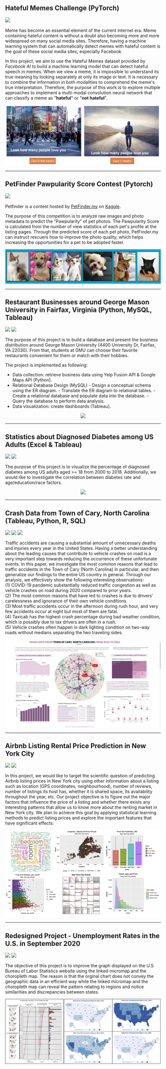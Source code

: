 ## Hateful Memes Challenge (PyTorch)
[![](https://img.shields.io/badge/GitHub-View_on_GitHub-blue?logo=GitHub)](https://github.com/uyenhnp/hateful_memes_challenge)

Meme has become an essential element of the current internet era. Meme containing hateful content is without a doubt also becoming more and more widespread on many social media sites. Therefore, having a machine learning system that can automatically detect memes with hateful content is the goal of these social media sites, especially Facebook.

In this project, we aim to use the Hateful Memes dataset provided by *Facebook AI* to build a machine learning model that can detect hateful speech in memes. When we view a meme, it is impossible to understand its true meaning by looking separately at only its image or text. It is necessary to combine the information in both modalities to comprehend the meme's true interpretation. Therefore, the purpose of this work is to explore multiple approaches to implement a multi-modal convolution neural network that can classify a meme as "**hateful**" or "**not hateful**".

<center><img src="https://github.com/uyenhnp/hateful_memes_challenge/blob/master/theme.jpg?raw=true"/></center>

---
## PetFinder Pawpularity Score Contest (Pytorch)
[![](https://img.shields.io/badge/GitHub-View_on_GitHub-blue?logo=GitHub)](https://github.com/uyenhnp/PetFinder)

Petfinder is a contest hosted by [PetFinder.my](https://www.petfinder.my) on [Kaggle](https://www.kaggle.com/c/petfinder-pawpularity-score). 

The purpose of this competition is to analyze raw images and photo metadata to predict the “Pawpularity” of pet photos. The Pawpularity Score is calculated from the number of view statistics of each pet's profile at the listing pages. Through the predicted score of each pet photo, PetFinder.my can instruct rescuers how to improve the photo quality, which helps increasing the opportunities for a pet to be adopted faster. 

<center><img src="https://github.com/uyenhnp/PetFinder/blob/master/theme.png?raw=true"/></center>

---
## Restaurant Businesses around George Mason University in Fairfax, Virginia (Python, MySQL, Tableau)
[![](https://img.shields.io/badge/GitHub-View_on_GitHub-blue?logo=GitHub)](https://github.com/uyenhnp/gmu_business_database)
[![](https://img.shields.io/badge/Tableau-Open_Dashboard-blue?logo=Tableau)](https://public.tableau.com/app/profile/uyen.huynh4317/viz/GMU_business/Story1)

The purpose of this project is to build a database and present the business distribution around George Mason University (4400 University Dr, Fairfax, VA 22030). From that, students at GMU can choose their favorite restaurants convenient for them or match with their hobbies.

The project is implemented as following:
- Data collection: retrieve business data using Yelp Fusion API & Google Maps API (Python).
- Relational Database Design (MySQL)
\- Design a conceptual schema using the ER diagram.
\- Translate the ER diagram to relational tables.
\- Create a relational database and populate data into the database.
\- Query the database to perform data analysis.
-  Data visualization: create dashboards (Tableau).

<center><img src="https://github.com/uyenhnp/gmu_business_database/blob/master/gmu_business_review.gif?raw=true"></center>

---
## Statistics about Diagnosed Diabetes among US Adults (Excel & Tableau)
[![](https://img.shields.io/badge/GitHub-View_on_GitHub-blue?logo=GitHub)](https://github.com/uyenhnp/diabetes_us_adults)
[![](https://img.shields.io/badge/Tableau-Open_Dashboard-blue?logo=Tableau)](https://public.tableau.com/app/profile/uyen.huynh4317/viz/US_diabetes/US_diabates)

The purpose of this project is to visualize the percentage of diagnosed diabetes among US adults aged >= 18 from 2000 to 2018. Additionally, we would like to investigate the correlation between diabetes rate and age/education/race factors.

<center><img src="https://github.com/uyenhnp/uyenhnp.github.io/blob/main/images/diabetes_review.gif?raw=true"></center>

---
## Crash Data from Town of Cary, North Carolina (Tableau, Python, R, SQL)
[![](https://img.shields.io/badge/GitHub-View_on_GitHub-blue?logo=GitHub)](https://github.com/uyenhnp/crashes_north_carolina)
[![](https://img.shields.io/badge/Tableau-Open_Dashboard-blue?logo=Tableau)](https://public.tableau.com/app/profile/uyenhuynh/viz/CrashDatafromTownofCaryNorthCarolinafrom2016to2021/Dashboard2)
[![](https://img.shields.io/badge/PDF-Open_Report-blue)](https://github.com/uyenhnp/crashes_north_carolina/blob/master/Report.pdf)

Traffic accidents are causing a substantial amount of unnecessary deaths and injuries every year in the United States. Having a better understanding about the leading causes that contribute to vehicle crashes on road is a very important step towards reducing the occurrence of these unfortunate events. In this paper, we investigate the most common reasons that lead to traffic accidents in the Town of Cary (North Carolina) in particular, and then generalize our findings to the entire US country in general. Through our analysis, we effectively show the following interesting observations:  
(1) COVID-19 pandemic substantially reduced traffic congestion as well as vehicle crashes on road during 2020 compared to prior years.  
(2) The most common reasons that have led to crashes is due to drivers’ carelessness and ignorance of their own vehicle conditions.  
(3) Most traffic accidents occur in the afternoon during rush hour, and very few accidents occur at night but most of them are fatal.  
(4) Taxicab has the highest crash percentage during bad weather condition, which is possibly due to tax drivers are often in a rush.  
(5) Vehicle crashes often happen in dark lighting condition on two-way roads without medians separating the two traveling sides.  

<center><img src="https://github.com/uyenhnp/crashes_north_carolina/blob/master/photo.png?raw=true"/></center>

---
## Airbnb Listing Rental Price Prediction in New York City
[![](https://img.shields.io/badge/GitHub-View_on_GitHub-blue?logo=GitHub)](https://github.com/uyenhnp/airbnb-rental-price-prediction)
[![](https://img.shields.io/badge/R_Markdown-Open_Notebook-blue?logo=R)](https://uyenhnp.github.io/projects/airbnb-rental_prediction.html)

In this project, we would like to target the scientific question of predicting Airbnb listing prices in New York city using other information about a listing such as location (GPS coordinates, neighbourhood), number of reviews, number of listings its host has, whether it is shared space, its availability throughout the year, etc. Our project objective is to figure out the major factors that influence the price of a listing and whether there exists any interesting patterns that allow us to know more about the renting market in New York city. We plan to achieve this goal by applying statistical learning methods to predict listing prices and explore the important features that have significant effects.

<center><img src="images/airbnb_rental_prediction.jpg?raw=true"/></center>

---
## Redesigned Project - Unemployment Rates in the U.S. in September 2020
[![](https://img.shields.io/badge/GitHub-View_on_GitHub-blue?logo=GitHub)](https://github.com/uyenhnp/redesigned-projects1)
[![](https://img.shields.io/badge/R_Markdown-Open_Notebook-blue?logo=R)](https://uyenhnp.github.io/projects/redesigned-projects.html)

The objective of this project is to improve the graph displayed on the U.S Bureau of Labor Statistics website using the linked micromap and the choropleth map. The reason is that the orginal chart does not convey the geographic data in an efficient way while the linked micromap and the choropleth map can reveal the pattern relating to regions and notice similarities and discrepancies between states.

<center><img src="images/redesigned_projects.jpg?raw=true"/></center>

